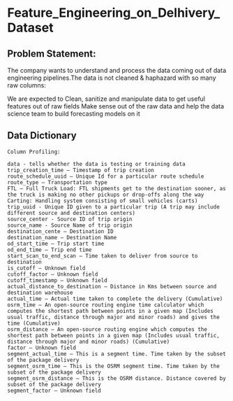 # Feature_Engineering_on_Delhivery_Dataset

## Problem Statement:

The company wants to understand and process the data coming out of data engineering pipelines.The data is not cleaned & haphazard with so many raw columns:

We are expected to Clean, sanitize and manipulate data to get useful features out of raw fields
Make sense out of the raw data and help the data science team to build forecasting models on it
## Data Dictionary

    Column Profiling:

    data - tells whether the data is testing or training data
    trip_creation_time – Timestamp of trip creation
    route_schedule_uuid – Unique Id for a particular route schedule
    route_type – Transportation type
    FTL – Full Truck Load: FTL shipments get to the destination sooner, as the truck is making no other pickups or drop-offs along the way
    Carting: Handling system consisting of small vehicles (carts)
    trip_uuid - Unique ID given to a particular trip (A trip may include different source and destination centers)
    source_center - Source ID of trip origin
    source_name - Source Name of trip origin
    destination_cente – Destination ID
    destination_name – Destination Name
    od_start_time – Trip start time
    od_end_time – Trip end time
    start_scan_to_end_scan – Time taken to deliver from source to destination
    is_cutoff – Unknown field
    cutoff_factor – Unknown field
    cutoff_timestamp – Unknown field
    actual_distance_to_destination – Distance in Kms between source and destination warehouse
    actual_time – Actual time taken to complete the delivery (Cumulative)
    osrm_time – An open-source routing engine time calculator which computes the shortest path between points in a given map (Includes usual traffic, distance through major and minor roads) and gives the time (Cumulative)
    osrm_distance – An open-source routing engine which computes the shortest path between points in a given map (Includes usual traffic, distance through major and minor roads) (Cumulative)
    factor – Unknown field
    segment_actual_time – This is a segment time. Time taken by the subset of the package delivery
    segment_osrm_time – This is the OSRM segment time. Time taken by the subset of the package delivery
    segment_osrm_distance – This is the OSRM distance. Distance covered by subset of the package delivery
    segment_factor – Unknown field
